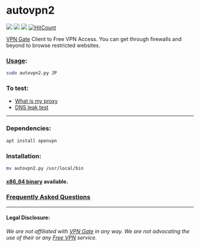 # autovpn2
![](https://img.shields.io/badge/autovpn2-python_2.7-blue.svg?style=flat-square) ![](https://img.shields.io/badge/dependencies-openvpn-orange.svg?style=flat-square) [![](https://img.shields.io/badge/License-WTFPL%202.0-lightgrey.svg?style=flat-square)](http://www.wtfpl.net/)  [![HitCount](http://hits.dwyl.io/ruped24/ruped24/autovpn2.svg?style=flat-square)](http://hits.dwyl.io/ruped24/ruped24/autovpn2)

[VPN Gate](https://www.vpngate.net/en/) Client to Free VPN Access. You can get through firewalls and beyond to browse restricted websites. 

### [Usage](https://github.com/ruped24/autovpn2/wiki/Autovpn2-Usage):
```bash
sudo autovpn2.py JP
```
### To test:
* [What is my proxy](http://www.whatismyproxy.com)
* [DNS leak test](http://dnsleaktest.com)

---

### Dependencies:
```bash
apt install openvpn
```
### Installation:
```bash
mv autovpn2.py /usr/local/bin
```
#### [x86_64 binary](https://github.com/ruped24/autovpn2/releases/tag/v1.0) available.

### [Frequently Asked Questions](https://github.com/ruped24/autovpn2/wiki/FAQ)

---
#### Legal Disclosure:

###### We are not affiliated with [VPN Gate](https://www.vpngate.net/en/) in any way. We are not advocating the use of their or any [Free VPN](https://bitbucket.org/ruped24/autovpnbook/src/master/) service.

